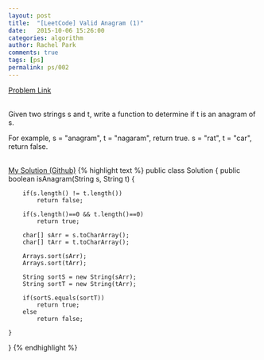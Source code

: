 ```yaml
---
layout: post
title:  "[LeetCode] Valid Anagram (1)"
date:   2015-10-06 15:26:00
categories: algorithm
author: Rachel Park
comments: true
tags: [ps]
permalink: ps/002
---
```



<a href='https://leetcode.com/problems/valid-anagram/'>Problem Link</a>
<br/><br/>

Given two strings s and t, write a function to determine if t is an anagram of s.

For example,
s = "anagram", t = "nagaram", return true.
s = "rat", t = "car", return false.
<br/><br/>

<a href='https://github.com/mjpark03/leetcode/blob/master/valid-anagram.java'>My Solution (Github)</a>
{% highlight text %}
public class Solution {
    public boolean isAnagram(String s, String t) {
        
        if(s.length() != t.length())
            return false;
            
        if(s.length()==0 && t.length()==0)
            return true;
            
        char[] sArr = s.toCharArray();
        char[] tArr = t.toCharArray();
        
        Arrays.sort(sArr);
        Arrays.sort(tArr);
        
        String sortS = new String(sArr);
        String sortT = new String(tArr);
        
        if(sortS.equals(sortT))
            return true;
        else
            return false;
        
    }
}
{% endhighlight %}

<!-- more -->


